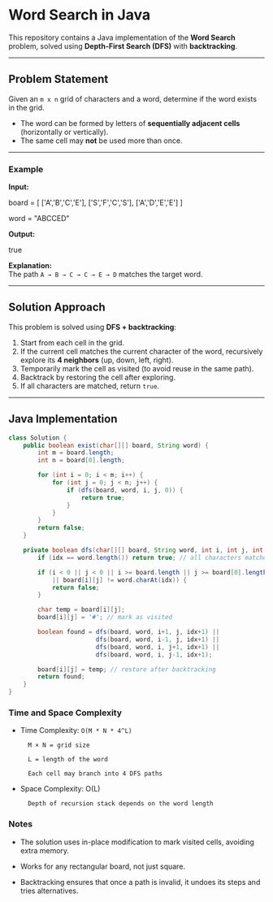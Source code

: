 # Word Search in Java

This repository contains a Java implementation of the **Word Search** problem, solved using **Depth-First Search (DFS)** with **backtracking**.

---

## Problem Statement

Given an `m x n` grid of characters and a word, determine if the word exists in the grid.  

- The word can be formed by letters of **sequentially adjacent cells** (horizontally or vertically).  
- The same cell may **not** be used more than once.  

---

### Example

**Input:**  

board = [
['A','B','C','E'],
['S','F','C','S'],
['A','D','E','E']
]

word = "ABCCED"


**Output:**  

true


**Explanation:**  
The path `A → B → C → C → E → D` matches the target word.

---

## Solution Approach

This problem is solved using **DFS + backtracking**:

1. Start from each cell in the grid.
2. If the current cell matches the current character of the word, recursively explore its **4 neighbors** (up, down, left, right).
3. Temporarily mark the cell as visited (to avoid reuse in the same path).
4. Backtrack by restoring the cell after exploring.
5. If all characters are matched, return `true`.

---

## Java Implementation

```java
class Solution {
    public boolean exist(char[][] board, String word) {
        int m = board.length;
        int n = board[0].length;

        for (int i = 0; i < m; i++) {
            for (int j = 0; j < n; j++) {
                if (dfs(board, word, i, j, 0)) {
                    return true;
                }
            }
        }
        return false;
    }

    private boolean dfs(char[][] board, String word, int i, int j, int idx) {
        if (idx == word.length()) return true; // all characters matched

        if (i < 0 || j < 0 || i >= board.length || j >= board[0].length 
            || board[i][j] != word.charAt(idx)) {
            return false;
        }

        char temp = board[i][j];
        board[i][j] = '#'; // mark as visited

        boolean found = dfs(board, word, i+1, j, idx+1) ||
                        dfs(board, word, i-1, j, idx+1) ||
                        dfs(board, word, i, j+1, idx+1) ||
                        dfs(board, word, i, j-1, idx+1);

        board[i][j] = temp; // restore after backtracking
        return found;
    }
}
```

### Time and Space Complexity

- Time Complexity: `O(M * N * 4^L)`

        M × N = grid size

        L = length of the word

        Each cell may branch into 4 DFS paths

- Space Complexity: O(L)

        Depth of recursion stack depends on the word length

### Notes

- The solution uses in-place modification to mark visited cells, avoiding extra memory.

- Works for any rectangular board, not just square.

- Backtracking ensures that once a path is invalid, it undoes its steps and tries alternatives.